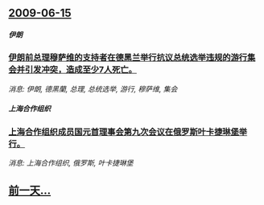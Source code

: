 ## [2009-06-15](/news/2009/06/15/index.md)

##### 伊朗
### [ 伊朗前总理穆萨维的支持者在德黑兰举行抗议总统选举违规的游行集会并引发冲突，造成至少7人死亡。](/news/2009/06/15/伊朗前总理穆萨维的支持者在德黑兰举行抗议总统选举违规的游行集会并引发冲突-造成至少7人死亡.md)
_消息: 伊朗, 德黑蘭, 总理, 总统选举, 游行, 穆萨维, 集会_

##### 上海合作组织
### [ 上海合作组织成员国元首理事会第九次会议在俄罗斯叶卡捷琳堡举行。](/news/2009/06/15/上海合作组织成员国元首理事会第九次会议在俄罗斯叶卡捷琳堡举行.md)
_消息: 上海合作组织, 俄罗斯, 叶卡捷琳堡_

## [前一天...](/news/2009/06/14/index.md)

